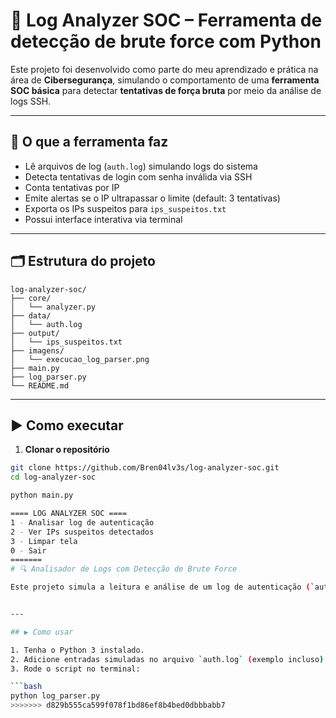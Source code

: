 
# 🔐 Log Analyzer SOC – Ferramenta de detecção de brute force com Python

Este projeto foi desenvolvido como parte do meu aprendizado e prática na área de **Cibersegurança**, simulando o comportamento de uma **ferramenta SOC básica** para detectar **tentativas de força bruta** por meio da análise de logs SSH.

---

## 🧰 O que a ferramenta faz

- Lê arquivos de log (`auth.log`) simulando logs do sistema
- Detecta tentativas de login com senha inválida via SSH
- Conta tentativas por IP
- Emite alertas se o IP ultrapassar o limite (default: 3 tentativas)
- Exporta os IPs suspeitos para `ips_suspeitos.txt`
- Possui interface interativa via terminal

---

## 🗂️ Estrutura do projeto

```
log-analyzer-soc/
├── core/
│   └── analyzer.py
├── data/
│   └── auth.log
├── output/
│   └── ips_suspeitos.txt
├── imagens/
│   └── execucao_log_parser.png
├── main.py
├── log_parser.py
└── README.md
```

---



## ▶️ Como executar

1. **Clonar o repositório**
```bash
git clone https://github.com/Bren04lv3s/log-analyzer-soc.git
cd log-analyzer-soc

python main.py

==== LOG ANALYZER SOC ====
1 - Analisar log de autenticação
2 - Ver IPs suspeitos detectados
3 - Limpar tela
0 - Sair
=======
# 🔍 Analisador de Logs com Detecção de Brute Force 

Este projeto simula a leitura e análise de um log de autenticação (`auth.log`) para detectar tentativas de login suspeitas (como brute force) a partir de múltiplas falhas consecutivas de senha. Ele conta as tentativas por IP e exporta os que ultrapassam o limite para um arquivo `.txt`.


---

## ▶️ Como usar

1. Tenha o Python 3 instalado.
2. Adicione entradas simuladas no arquivo `auth.log` (exemplo incluso).
3. Rode o script no terminal:

```bash
python log_parser.py
>>>>>>> d829b555ca599f078f1bd86ef8b4bed0dbbbabb7
